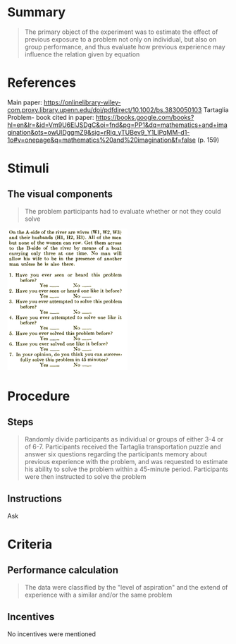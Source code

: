 # Summary
>The primary object of the experiment was to estimate the effect of previous exposure to a problem not only on individual, but also on group performance, and thus evaluate how previous experience may influence the relation given by equation

# References
Main paper: https://onlinelibrary-wiley-com.proxy.library.upenn.edu/doi/pdfdirect/10.1002/bs.3830050103
Tartaglia Problem- book cited in paper: https://books.google.com/books?hl=en&lr=&id=Vm9U6EIJSDgC&oi=fnd&pg=PP1&dq=mathematics+and+imagination&ots=owUlDggmZ9&sig=rRiq_yTUBev9_Y1LIPqMM-d1-1o#v=onepage&q=mathematics%20and%20imagination&f=false (p. 159)

# Stimuli
## The visual components
> The problem participants had to evaluate whether or not they could solve
> 
![husband](images/husband.png)

# Procedure
## Steps
> Randomly divide participants as individual or groups of either 3-4 or of 6-7.
> Participants received the Tartaglia transportation puzzle and answer six questions regarding the participants memory about previous experience with the problem, and was requested to estimate his ability to solve the problem within a 45-minute period.
> Participants were then instructed to solve the problem
 
## Instructions
Ask

# Criteria
## Performance calculation
> The data were classified by the "level of aspiration" and the extend of experience with a similar and/or the same problem

## Incentives
No incentives were mentioned
